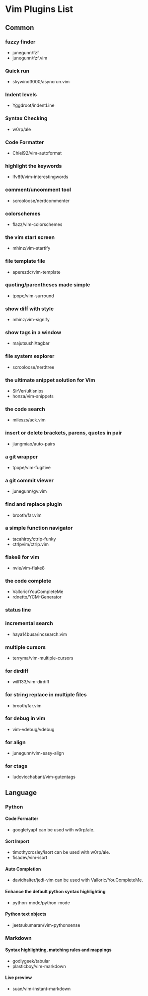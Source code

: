# Vim Plugins List
## Common
### fuzzy finder
+ junegunn/fzf
+ junegunn/fzf.vim

### Quick run
+ skywind3000/asyncrun.vim

### Indent levels
+ Yggdroot/indentLine

### Syntax Checking
+ w0rp/ale

### Code Formatter
+ Chiel92/vim-autoformat

### highlight the keywords
+ lfv89/vim-interestingwords

### comment/uncomment tool
+ scrooloose/nerdcommenter

### colorschemes
+ flazz/vim-colorschemes

### the vim start screen
+ mhinz/vim-startify

### file template file
+ aperezdc/vim-template

### quoting/parentheses made simple
+ tpope/vim-surround

### show diff with style
+ mhinz/vim-signify

### show tags in a window
+ majutsushi/tagbar

### file system explorer
+ scrooloose/nerdtree

### the ultimate snippet solution for Vim
+ SirVer/ultisnips
+ honza/vim-snippets

### the code search 
+ mileszs/ack.vim

### insert or delete brackets, parens, quotes in pair 
+ jiangmiao/auto-pairs

### a git wrapper
+ tpope/vim-fugitive

### a git commit viewer
+ junegunn/gv.vim

### find and replace plugin
+ brooth/far.vim

### a simple function navigator
+ tacahiroy/ctrlp-funky
+ ctrlpvim/ctrlp.vim

### flake8 for vim
+ nvie/vim-flake8

### the code complete
+ Valloric/YouCompleteMe
+ rdnetto/YCM-Generator

### status line

### incremental search
+ haya14busa/incsearch.vim

### multiple cursors
+ terryma/vim-multiple-cursors

### for dirdiff
+ will133/vim-dirdiff


### for string replace in multiple files
+ brooth/far.vim

### for debug in vim
+ vim-vdebug/vdebug

### for align
+ junegunn/vim-easy-align

### for ctags
+ ludovicchabant/vim-gutentags

## Language
### Python

#### Code Formatter
+ google/yapf
	can be used with w0rp/ale.

#### Sort Import
+ timothycrosley/isort
	can be used with w0rp/ale.
+ fisadev/vim-isort

#### Auto Completion
+ davidhalter/jedi-vim
	can be used with Valloric/YouCompleteMe.

#### Enhance the default python syntax highlighting
+ python-mode/python-mode

#### Python text objects
+ jeetsukumaran/vim-pythonsense

### Markdown
#### Syntax highlighting, matching rules and mappings 
+ godlygeek/tabular
+ plasticboy/vim-markdown

#### Live preview
+ suan/vim-instant-markdown

